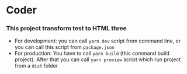 # Coder

### This project transform test to HTML three

- For development: you can call `yarn dev` script from command line, or you can call this script from `package.json`
- For production: You have to call `yarn build` (this command build project). After that you can call `yarn preview` script which run project from a `dist` folder
